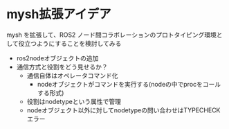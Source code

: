 # mysh拡張アイデア

mysh を拡張して、ROS2 ノード間コラボレーションのプロトタイピング環境として役立つようにすることを検討してみる

* ros2nodeオブジェクトの追加
* 通信方式と役割をどう見せるか？
  * 通信自体はオペレータコマンド化
    * nodeオブジェクトがコマンドを実行する(nodeの中でprocをコールする形式)
  * 役割はnodetypeという属性で管理
  * nodeオブジェクト以外に対してnodetypeの問い合わせはTYPECHECKエラー
